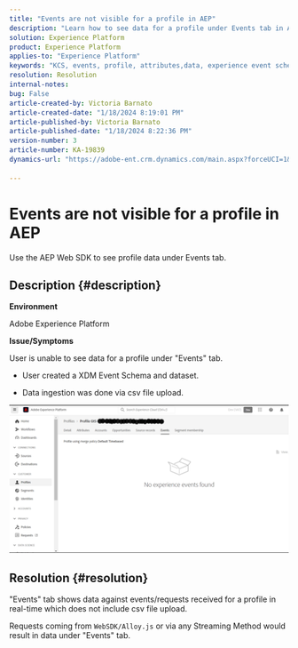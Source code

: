 ```yaml
---
title: "Events are not visible for a profile in AEP"
description: "Learn how to see data for a profile under Events tab in AEP."
solution: Experience Platform
product: Experience Platform
applies-to: "Experience Platform"
keywords: "KCS, events, profile, attributes,data, experience event schema, "
resolution: Resolution
internal-notes: 
bug: False
article-created-by: Victoria Barnato
article-created-date: "1/18/2024 8:19:01 PM"
article-published-by: Victoria Barnato
article-published-date: "1/18/2024 8:22:36 PM"
version-number: 3
article-number: KA-19839
dynamics-url: "https://adobe-ent.crm.dynamics.com/main.aspx?forceUCI=1&pagetype=entityrecord&etn=knowledgearticle&id=480094ce-3eb6-ee11-a569-6045bd006b25"

---
```

# Events are not visible for a profile in AEP

Use the AEP Web SDK to see profile data under Events tab.
## Description {#description}


<b>Environment</b>

Adobe Experience Platform

<b>Issue/Symptoms</b>

User is unable to see data for a profile under "Events" tab.



- User created a XDM Event Schema and dataset.

- Data ingestion was done via csv file upload.



![](assets/___490094ce-3eb6-ee11-a569-6045bd006b25___.png)


## Resolution {#resolution}


"Events" tab shows data against events/requests received for a profile in real-time which does not include csv file upload.

Requests coming from `WebSDK/Alloy.js` or via any Streaming Method would result in data under "Events" tab.
